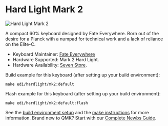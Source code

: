 # Hard Light Mark 2

![Hard Light Mark 2](https://i.imgur.com/X6Katarh.png)

A compact 60% keyboard designed by Fate Everywhere. Born out of the desire for a Planck with a numpad for technical work and a lack of reliance on the Elite-C.

* Keyboard Maintainer: [Fate Everywhere](https://github.com/fateeverywhere)
* Hardware Supported: Mark 2 Hard Light.
* Hardware Availability: [Seven Store](https://store.7storm.org).

Build example for this keyboard (after setting up your build environment):

    make edi/hardlight/mk2:default

Flash example for this keyboard (after setting up your build environment):
 
    make edi/hardlight/mk2:default:flash

See the [build environment setup](https://docs.qmk.fm/#/getting_started_build_tools) and the [make instructions](https://docs.qmk.fm/#/getting_started_make_guide) for more information. Brand new to QMK? Start with our [Complete Newbs Guide](https://docs.qmk.fm/#/newbs).
